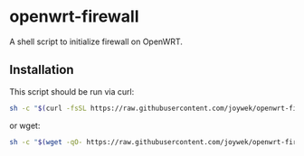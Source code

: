 # openwrt-firewall

A shell script to initialize firewall on OpenWRT.

## Installation

This script should be run via curl:

```sh
sh -c "$(curl -fsSL https://raw.githubusercontent.com/joywek/openwrt-firewall/master/setup.sh)"
```

or wget:

```sh
sh -c "$(wget -qO- https://raw.githubusercontent.com/joywek/openwrt-firewall/master/setup.sh)"
```
